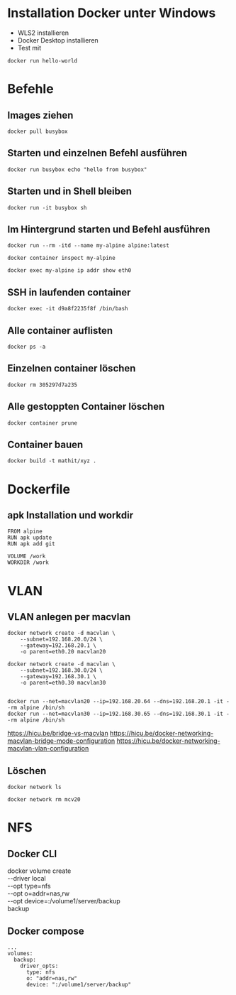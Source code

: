 # Installation Docker unter Windows
- WLS2 installieren
- Docker Desktop installieren
- Test mit 
```
docker run hello-world
```

# Befehle
## Images ziehen
```
docker pull busybox
```

## Starten und einzelnen Befehl ausführen
```
docker run busybox echo "hello from busybox"
```

## Starten und in Shell bleiben
```
docker run -it busybox sh
```

## Im Hintergrund starten und Befehl ausführen
```
docker run --rm -itd --name my-alpine alpine:latest

docker container inspect my-alpine

docker exec my-alpine ip addr show eth0
```

## SSH in laufenden container
```
docker exec -it d9a8f2235f8f /bin/bash
```

## Alle container auflisten
```
docker ps -a
```

## Einzelnen container löschen
```
docker rm 305297d7a235
```

## Alle gestoppten Container löschen
```
docker container prune
```

## Container bauen
```
docker build -t mathit/xyz .
```

# Dockerfile

## apk Installation und workdir
```
FROM alpine
RUN apk update
RUN apk add git

VOLUME /work
WORKDIR /work
```

# VLAN

## VLAN anlegen per macvlan

```
docker network create -d macvlan \
    --subnet=192.168.20.0/24 \
    --gateway=192.168.20.1 \
    -o parent=eth0.20 macvlan20

docker network create -d macvlan \
    --subnet=192.168.30.0/24 \
    --gateway=192.168.30.1 \
    -o parent=eth0.30 macvlan30


docker run --net=macvlan20 --ip=192.168.20.64 --dns=192.168.20.1 -it --rm alpine /bin/sh
docker run --net=macvlan30 --ip=192.168.30.65 --dns=192.168.30.1 -it --rm alpine /bin/sh
```

https://hicu.be/bridge-vs-macvlan
https://hicu.be/docker-networking-macvlan-bridge-mode-configuration
https://hicu.be/docker-networking-macvlan-vlan-configuration

## Löschen
```
docker network ls

docker network rm mcv20
```

# NFS

## Docker CLI

docker volume create \
     --driver local \
     --opt type=nfs \
     --opt o=addr=nas,rw \
     --opt device=:/volume1/server/backup \
     backup

## Docker compose

```
...
volumes:
  backup:
    driver_opts:
      type: nfs
      o: "addr=nas,rw"
      device: ":/volume1/server/backup"
```